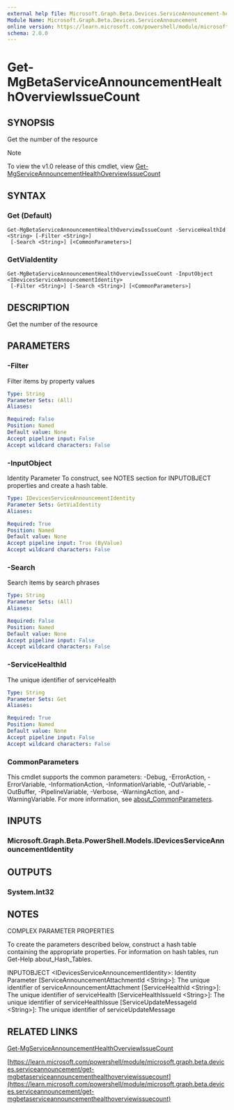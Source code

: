 ```yaml
---
external help file: Microsoft.Graph.Beta.Devices.ServiceAnnouncement-help.xml
Module Name: Microsoft.Graph.Beta.Devices.ServiceAnnouncement
online version: https://learn.microsoft.com/powershell/module/microsoft.graph.beta.devices.serviceannouncement/get-mgbetaserviceannouncementhealthoverviewissuecount
schema: 2.0.0
---
```


# Get-MgBetaServiceAnnouncementHealthOverviewIssueCount

## SYNOPSIS
Get the number of the resource

> [!NOTE]
> To view the v1.0 release of this cmdlet, view [Get-MgServiceAnnouncementHealthOverviewIssueCount](/powershell/module/Microsoft.Graph.Devices.ServiceAnnouncement/Get-MgServiceAnnouncementHealthOverviewIssueCount?view=graph-powershell-1.0)

## SYNTAX

### Get (Default)
```
Get-MgBetaServiceAnnouncementHealthOverviewIssueCount -ServiceHealthId <String> [-Filter <String>]
 [-Search <String>] [<CommonParameters>]
```

### GetViaIdentity
```
Get-MgBetaServiceAnnouncementHealthOverviewIssueCount -InputObject <IDevicesServiceAnnouncementIdentity>
 [-Filter <String>] [-Search <String>] [<CommonParameters>]
```

## DESCRIPTION
Get the number of the resource

## PARAMETERS

### -Filter
Filter items by property values

```yaml
Type: String
Parameter Sets: (All)
Aliases:

Required: False
Position: Named
Default value: None
Accept pipeline input: False
Accept wildcard characters: False
```

### -InputObject
Identity Parameter
To construct, see NOTES section for INPUTOBJECT properties and create a hash table.

```yaml
Type: IDevicesServiceAnnouncementIdentity
Parameter Sets: GetViaIdentity
Aliases:

Required: True
Position: Named
Default value: None
Accept pipeline input: True (ByValue)
Accept wildcard characters: False
```

### -Search
Search items by search phrases

```yaml
Type: String
Parameter Sets: (All)
Aliases:

Required: False
Position: Named
Default value: None
Accept pipeline input: False
Accept wildcard characters: False
```

### -ServiceHealthId
The unique identifier of serviceHealth

```yaml
Type: String
Parameter Sets: Get
Aliases:

Required: True
Position: Named
Default value: None
Accept pipeline input: False
Accept wildcard characters: False
```

### CommonParameters
This cmdlet supports the common parameters: -Debug, -ErrorAction, -ErrorVariable, -InformationAction, -InformationVariable, -OutVariable, -OutBuffer, -PipelineVariable, -Verbose, -WarningAction, and -WarningVariable. For more information, see [about_CommonParameters](http://go.microsoft.com/fwlink/?LinkID=113216).

## INPUTS

### Microsoft.Graph.Beta.PowerShell.Models.IDevicesServiceAnnouncementIdentity
## OUTPUTS

### System.Int32
## NOTES
COMPLEX PARAMETER PROPERTIES

To create the parameters described below, construct a hash table containing the appropriate properties.
For information on hash tables, run Get-Help about_Hash_Tables.

INPUTOBJECT \<IDevicesServiceAnnouncementIdentity\>: Identity Parameter
  \[ServiceAnnouncementAttachmentId \<String\>\]: The unique identifier of serviceAnnouncementAttachment
  \[ServiceHealthId \<String\>\]: The unique identifier of serviceHealth
  \[ServiceHealthIssueId \<String\>\]: The unique identifier of serviceHealthIssue
  \[ServiceUpdateMessageId \<String\>\]: The unique identifier of serviceUpdateMessage

## RELATED LINKS
[Get-MgServiceAnnouncementHealthOverviewIssueCount](/powershell/module/Microsoft.Graph.Devices.ServiceAnnouncement/Get-MgServiceAnnouncementHealthOverviewIssueCount?view=graph-powershell-1.0)

[https://learn.microsoft.com/powershell/module/microsoft.graph.beta.devices.serviceannouncement/get-mgbetaserviceannouncementhealthoverviewissuecount](https://learn.microsoft.com/powershell/module/microsoft.graph.beta.devices.serviceannouncement/get-mgbetaserviceannouncementhealthoverviewissuecount)



